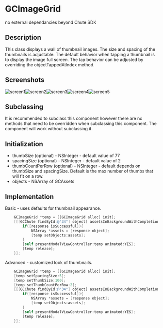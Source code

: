 GCImageGrid
===========

no external dependancies beyond Chute SDK

Description
-----------

This class displays a wall of thumbnail images.  The size and spacing of the thumbnails is adjustable.  The default behavior when tapping a thumbnail is to display the image full screen.  The tap behavior can be adjusted by overriding the objectTappedAtIndex method.

Screenshots
-----------
![screen1](https://github.com/chute/chute-ios-components/raw/master/components/GCImageGrid/screenshots/screen1.png)![screen2](https://github.com/chute/chute-ios-components/raw/master/components/GCImageGrid/screenshots/screen2.png)![screen3](https://github.com/chute/chute-ios-components/raw/master/components/GCImageGrid/screenshots/screen3.png)![screen4](https://github.com/chute/chute-ios-components/raw/master/components/GCImageGrid/screenshots/screen4.png)![screen5](https://github.com/chute/chute-ios-components/raw/master/components/GCImageGrid/screenshots/screen5.png)

Subclassing
-----------

It is recommended to subclass this component however there are no methods that need to be overridden when subclassing this component.  The component will work without subclassing it.

Initialization
--------------

* thumbSize (optional) - NSInteger - default value of 77
* spacingSize (optional) - NSInteger - default value of 2
* thumbCountPerRow (optional) - NSInteger - default depends on thumbSize and spacingSize.  Default is the max number of thumbs that will fit on a row.
* objects - NSArray of GCAssets

Implementation
--------------

Basic - uses defaults for thumbnail appearance.
   
```objective-c
    GCImageGrid *temp = [[GCImageGrid alloc] init];
    [[[GCChute findById:@"34"] object] assetsInBackgroundWithCompletion:^(GCResponse *response){
        if([response isSuccessful]){
            NSArray *assets = [response object];
            [temp setObjects:assets];
        }
        [self presentModalViewController:temp animated:YES];
        [temp release];
    }];
```

Advanced - customized look of thumbnails.

    
```objective-c
    GCImageGrid *temp = [[GCImageGrid alloc] init];
    [temp setSpacingSize:5];
    [temp setThumbSize:100];
    [temp setThumbCountPerRow:2];
    [[[GCChute findById:@"34"] object] assetsInBackgroundWithCompletion:^(GCResponse *response){
        if([response isSuccessful]){
            NSArray *assets = [response object];
            [temp setObjects:assets];
        }
        [self presentModalViewController:temp animated:YES];
        [temp release];
    }];
```